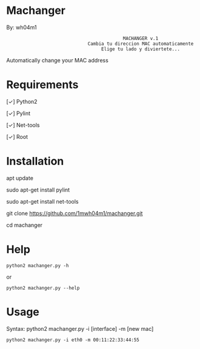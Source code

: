 # Machanger

By: wh04m1

                                               MACHANGER v.1
                                  Cambia tu direccion MAC automaticamente
                                       Elige tu lado y diviertete...
                                                 
Automatically change your MAC address


# Requirements

[✓] Python2 

[✓] Pylint 

[✓] Net-tools

[✓] Root


# Installation 

apt update

sudo apt-get install pylint 

sudo apt-get install net-tools

git clone https://github.com/1mwh04m1/machanger.git

cd machanger

# Help

    python2 machanger.py -h 

or

    python2 machanger.py --help

# Usage

Syntax: python2 machanger.py -i [interface] -m [new mac]

    python2 machanger.py -i eth0 -m 00:11:22:33:44:55
